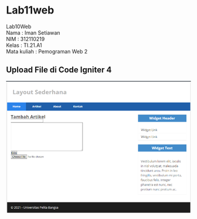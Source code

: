 # Lab11web
Lab10Web\
Nama : Iman Setiawan\
NIM : 312110219\
Kelas : TI.21.A1\
Mata kuliah : Pemograman Web 2

## Upload File di Code Igniter 4
![](ss/ss1.png)

